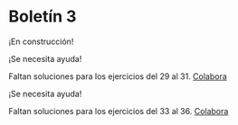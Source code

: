 # Boletín 3

<warning>¡En construcción!</warning>

<!--
<tldr>Funciones, recursividad y retorno de datos.</tldr>
-->

<!-- TODO FALTAN EJERCICIOS 29 - 31 -->
<warning>
¡Se necesita ayuda!

Faltan soluciones para los ejercicios del 29 al 31. [Colabora](https://github.com/TeenBiscuits/Pro2324)
</warning>

<!-- TODO FALTAN EJERCICIOS 33 - 36 -->
<warning>
¡Se necesita ayuda!

Faltan soluciones para los ejercicios del 33 al 36. [Colabora](https://github.com/TeenBiscuits/Pro2324)
</warning>